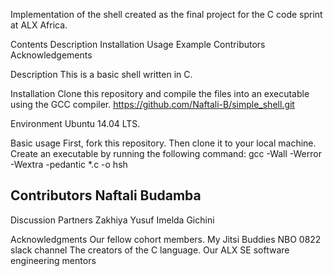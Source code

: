 Implementation of the shell created as the final project for the C code sprint at ALX Africa.


Contents
Description
Installation
Usage
Example
Contributors
Acknowledgements


Description
This is a basic shell written in C.


Installation
Clone this repository and compile the files into an executable using the GCC compiler.
https://github.com/Naftali-B/simple_shell.git


Environment
Ubuntu 14.04 LTS.


Basic usage
First, fork this repository.
Then clone it to your local machine.
Create an executable by running the following command:
gcc -Wall -Werror -Wextra -pedantic *.c -o hsh


Contributors
Naftali Budamba
-----


Discussion Partners
Zakhiya Yusuf
Imelda Gichini


Acknowledgments
Our fellow cohort members.
My Jitsi Buddies
NBO 0822 slack channel
The creators of the C language.
Our ALX SE software engineering mentors
